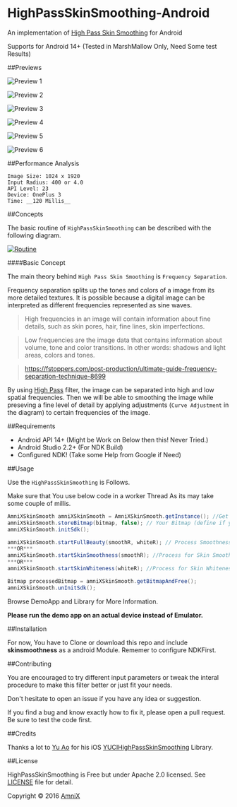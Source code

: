# HighPassSkinSmoothing-Android


An implementation of [High Pass Skin Smoothing](https://www.google.com/search?ie=UTF-8&q=photoshop+high+pass+skin+smoothing) for Android

Supports for Android 14+ (Tested in MarshMallow Only, Need Some test Results)

##Previews

![Preview 1](http://yuao.github.io/YUCIHighPassSkinSmoothing/previews/1.jpg)

![Preview 2](http://yuao.github.io/YUCIHighPassSkinSmoothing/previews/2.jpg)

![Preview 3](http://yuao.github.io/YUCIHighPassSkinSmoothing/previews/3.jpg)

![Preview 4](http://yuao.github.io/YUCIHighPassSkinSmoothing/previews/4.jpg)

![Preview 5](http://yuao.github.io/YUCIHighPassSkinSmoothing/previews/5.jpg)

![Preview 6](http://yuao.github.io/YUCIHighPassSkinSmoothing/previews/6.jpg)

##Performance Analysis
```
Image Size: 1024 x 1920
Input Radius: 400 or 4.0
API Level: 23 
Device: OnePlus 3
Time: __120 Millis__  
```

##Concepts

The basic routine of `HighPassSkinSmoothing` can be described with the following diagram.

[![Routine](http://yuao.github.io/YUCIHighPassSkinSmoothing/docs/filter-routine.jpg)](http://yuao.github.io/YUCIHighPassSkinSmoothing/docs/filter-routine.jpg)

####Basic Concept

The main theory behind `High Pass Skin Smoothing` is `Frequency Separation`.

Frequency separation splits up the tones and colors of a image from its more detailed textures. It is possible because a digital image can be interpreted as different frequencies represented as sine waves.

> High frequencies in an image will contain information about fine details, such as skin pores, hair, fine lines, skin imperfections.

> Low frequencies are the image data that contains information about volume, tone and color transitions. In other words: shadows and light areas, colors and tones.

> https://fstoppers.com/post-production/ultimate-guide-frequency-separation-technique-8699

By using [High Pass](https://en.wikipedia.org/wiki/High-pass_filter) filter, the image can be separated into high and low spatial frequencies. Then we will be able to smoothing the image while preseving a fine level of detail by applying adjustments (`Curve Adjustment` in the diagram) to certain frequencies of the image.

##Requirements

* Android API 14+ (Might be Work on Below then this! Never Tried.)
* Android Studio 2.2+ (For NDK Build)
* Configured NDK! (Take some Help from Google if Need)

##Usage

Use the `HighPassSkinSmoothing` is Follows.

Make sure that You use below code in a worker Thread As its may take some couple of millis.
```java
AmniXSkinSmooth amniXSkinSmooth = AmniXSkinSmooth.getInstance(); //Get Instance
amniXSkinSmooth.storeBitmap(bitmap, false); // Your Bitmap (define if you want to recycle it or not)
amniXSkinSmooth.initSdk();

amniXSkinSmooth.startFullBeauty(smoothR, whiteR); // Process Smoothness and Whiteness in single line
***OR***
amniXSkinSmooth.startSkinSmoothness(smoothR); //Process for Skin Smoothness
***OR***
amniXSkinSmooth.startSkinWhiteness(whiteR); //Process for Skin Whiteness

Bitmap processedBitmap = amniXSkinSmooth.getBitmapAndFree();
amniXSkinSmooth.unInitSdk();
```

Browse DemoApp and Library for More Information.

__Please run the demo app on an actual device instead of Emulator.__ 

##Installation

For now, You have to Clone or download this repo and include __skinsmoothness__ as a android Module.
Rememer to configure NDKFirst.

##Contributing

You are encouraged to try different input parameters or tweak the interal procedure to make this filter better or just fit your needs.

Don't hesitate to open an issue if you have any idea or suggestion.

If you find a bug and know exactly how to fix it, please open a pull request. Be sure to test the code first.

##Credits

Thanks a lot to [Yu Ao](https://github.com/YuAo) for his iOS [YUCIHighPassSkinSmoothing](https://github.com/YuAo/YUCIHighPassSkinSmoothing) Library.

##License

HighPassSkinSmoothing is Free but under Apache 2.0 licensed. See [LICENSE](https://github.com/AmniX/HighPassSkinSmoothing-Android/blob/master/LICENSE) file for detail.

Copyright © 2016 [AmniX](https://github.com/AmniX)
